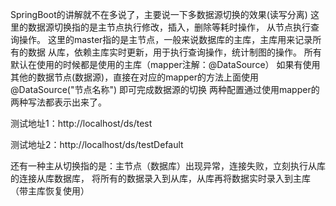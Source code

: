 SpringBoot的讲解就不在多说了，主要说一下多数据源切换的效果(读写分离)
这里的数据源切换指的是主节点执行修改，插入，删除等耗时操作，
从节点执行查询操作。
这里的master指的是主节点，一般来说数据库的主库，主库用来记录所有的数据
从库，依赖主库实时更新，用于执行查询操作，统计制图的操作。
所有默认在使用的时候都是使用的主库（mapper注解：@DataSource）
如果有使用其他的数据节点(数据源)，直接在对应的mapper的方法上面使用@DataSource("节点名称")  即可完成数据源的切换
两种配置通过使用mapper的两种写法都表示出来了。

测试地址1：http://localhost/ds/test

测试地址2：http://localhost/ds/testDefault



还有一种主从切换指的是：主节点（数据库）出现异常，连接失败，立刻执行从库的连接从库数据库，
将所有的数据录入到从库，从库再将数据实时录入到主库（带主库恢复使用）